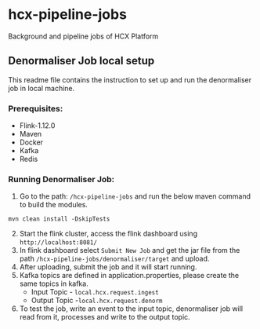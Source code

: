 # hcx-pipeline-jobs
Background and pipeline jobs of HCX Platform

## Denormaliser Job local setup
This readme file contains the instruction to set up and run the denormaliser job in local machine.

### Prerequisites:
* Flink-1.12.0
* Maven
* Docker
* Kafka
* Redis

### Running Denormaliser Job:
1. Go to the path: `/hcx-pipeline-jobs` and run the below maven command to build the modules.
```shell
mvn clean install -DskipTests
```
2. Start the flink cluster, access the flink dashboard using `http://localhost:8081/`
3. In flink dashboard select `Submit New Job` and get the jar file from the path `/hcx-pipeline-jobs/denormaliser/target` and upload.
4. After uploading, submit the job and it will start running.
5. Kafka topics are defined in application.properties, please create the same topics in kafka.
   * Input Topic - `local.hcx.request.ingest`
   * Output Topic -`local.hcx.request.denorm`
6. To test the job, write an event to the input topic, denormaliser job will read from it, processes and write to the output topic.
